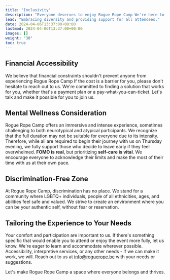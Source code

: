 ```yaml
---
title: "Inclusivity"
description: "Everyone deserves to enjoy Rogue Rope Camp We're here to ensure that happens."
lead: "Embracing diversity and providing support for all attendees."
date: 2024-04-06T13:37:00+00:00
lastmod: 2024-04-06T13:37:00+00:00
images: []
weight: "30"
toc: true
---
```




## Financial Accessibility

We believe that financial constraints shouldn't prevent anyone from experiencing Rogue Rope Camp If the cost is a barrier for you, please don't hesitate to reach out to us. We're committed to finding a solution that works for you, whether that's a payment plan or a pay-what-you-can-ticket. Let's talk and make it possible for you to join us.

## Mental Wellness Consideration

Rogue Rope Camp offers an immersive and intense experience, sometimes challenging to both neurotypical and atypical participants. We recognize that the full duration may not be suitable for everyone due to its intensity. Therefore, while all are required to begin their journey with us on Thursday evening, we fully support those who decide to leave early if they feel overwhelmed. **FOMO is real**, but prioritizing **self-care is vital**. 
We encourage everyone to acknowledge their limits and make the most of their time with us at their own pace.

## Discrimination-Free Zone

At Rogue Rope Camp, discrimination has no place. We stand for a community where LGBTQ+ individuals, people of all ethnicities, ages, and abilities feel safe and valued. We strive to create an environment where you can be your authentic self, without fear or reservation.

## Tailoring the Experience to Your Needs

Your comfort and participation are important to us. If there's something specific that would enable you to attend or enjoy the event more fully, let us know. We're eager to learn and accommodate wherever possible. Accessibility, interpretive services, or any other needs - if we can make it work, we will. Reach out to us at [info@roguerope.be](mailto:info@roguerope.be) with your needs or suggestions.

Let's make Rogue Rope Camp a space where everyone belongs and thrives.